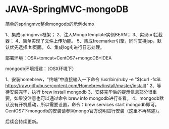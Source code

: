 # JAVA-SpringMVC-mongoDB
简单的springmvc整合mongodb的示例demo

1、集成springmvc框架；
2、注入MongoTemplate实例BEAN；
3、实现url拦截器；
4、简单实现了文件上传功能。
5、集成freemarker引擎，同时支持jsp，默认优先选择.ftl页面。
6、集成log4j进行日志处理。

部署环境：OSX+tomcat+CentOS7+mongoDB+IDEA

mongodb环境搭建：（OSX环境下）

1、安装homebrew，"终端"中直接输入一下命令
/usr/bin/ruby -e "$(curl -fsSL https://raw.githubusercontent.com/Homebrew/install/master/install)"
2、等待安装完毕，执行 brew install mongodb
3、安装完毕后的提示信息部分很重要，如果没注意也可以通过命令 brew info mongodb进行查看。
4、mongodb默认没有开机启动，所以需要设置，命令：brew services start mongodb即可。
CentOS7下mongodb的安装请参照mongo官方说明进行安装（这里不再熬述）。

后续会持续更新。
